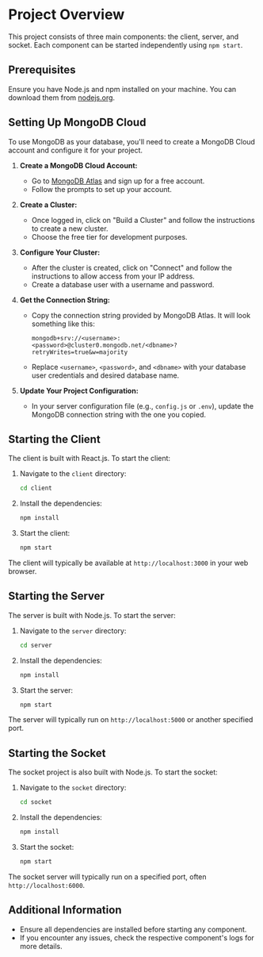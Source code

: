 # Project Overview

This project consists of three main components: the client, server, and socket. Each component can be started independently using `npm start`.

## Prerequisites

Ensure you have Node.js and npm installed on your machine. You can download them from [nodejs.org](https://nodejs.org/).

## Setting Up MongoDB Cloud

To use MongoDB as your database, you'll need to create a MongoDB Cloud account and configure it for your project.

1. **Create a MongoDB Cloud Account:**
   - Go to [MongoDB Atlas](https://www.mongodb.com/cloud/atlas) and sign up for a free account.
   - Follow the prompts to set up your account.

2. **Create a Cluster:**
   - Once logged in, click on "Build a Cluster" and follow the instructions to create a new cluster.
   - Choose the free tier for development purposes.

3. **Configure Your Cluster:**
   - After the cluster is created, click on "Connect" and follow the instructions to allow access from your IP address.
   - Create a database user with a username and password.

4. **Get the Connection String:**
   - Copy the connection string provided by MongoDB Atlas. It will look something like this:
     ```
     mongodb+srv://<username>:<password>@cluster0.mongodb.net/<dbname>?retryWrites=true&w=majority
     ```
   - Replace `<username>`, `<password>`, and `<dbname>` with your database user credentials and desired database name.

5. **Update Your Project Configuration:**
   - In your server configuration file (e.g., `config.js` or `.env`), update the MongoDB connection string with the one you copied.

## Starting the Client

The client is built with React.js. To start the client:

1. Navigate to the `client` directory:
   ```bash
   cd client
   ```

2. Install the dependencies:
   ```bash
   npm install
   ```

3. Start the client:
   ```bash
   npm start
   ```

The client will typically be available at `http://localhost:3000` in your web browser.

## Starting the Server

The server is built with Node.js. To start the server:

1. Navigate to the `server` directory:
   ```bash
   cd server
   ```

2. Install the dependencies:
   ```bash
   npm install
   ```

3. Start the server:
   ```bash
   npm start
   ```

The server will typically run on `http://localhost:5000` or another specified port.

## Starting the Socket

The socket project is also built with Node.js. To start the socket:

1. Navigate to the `socket` directory:
   ```bash
   cd socket
   ```

2. Install the dependencies:
   ```bash
   npm install
   ```

3. Start the socket:
   ```bash
   npm start
   ```

The socket server will typically run on a specified port, often `http://localhost:6000`.

## Additional Information

- Ensure all dependencies are installed before starting any component.
- If you encounter any issues, check the respective component's logs for more details.
